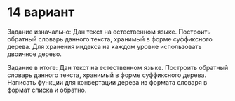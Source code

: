 # 14 вариант
Задание изначально:
Дан текст на естественном языке. 
Построить обратный словарь данного текста, хранимый в форме суффиксного дерева. 
Для хранения индекса на каждом уровне использовать двоичное дерево.

Задание в итоге:
Дан текст на естественном языке. 
Построить обратный словарь данного текста, хранимый в форме суффиксного дерева.
Написать функции для конвертации дерева из формата словаря в формат списка и обратно. 
